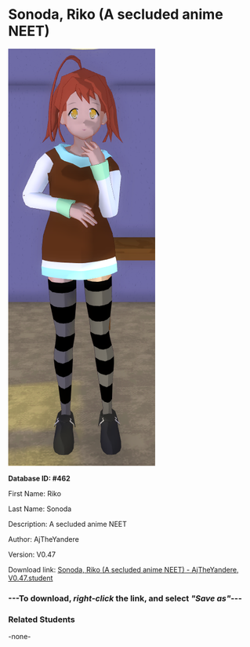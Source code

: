 # Sonoda, Riko (A secluded anime NEET)

<img src="Files/Sonoda, Riko (A secluded anime NEET).png" title="Sonoda, Riko (A secluded anime NEET) - AjTheYandere, V0.47">

**Database ID: #462**

First Name: Riko

Last Name: Sonoda

Description: A secluded anime NEET

Author: AjTheYandere

Version: V0.47

Download link: <a href="https://raw.githubusercontent.com/Arbiter1223/Daigaku-Gurashi-Custom-Students/master/Students/Files/Sonoda%2C%20Riko%20(A%20secluded%20anime%20NEET)%20-%20AjTheYandere%2C%20V0.47.student">Sonoda, Riko (A secluded anime NEET) - AjTheYandere, V0.47.student</a>

### ---**To download, _right-click_ the link, and select _"Save as"_**---

### Related Students

-none-
